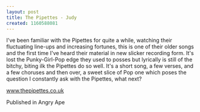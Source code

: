 ```yaml
---
layout: post
title: The Pipettes - Judy
created: 1160588081
---
```

<p>I&#39;ve been familiar with the Pipettes for quite a while, watching their fluctuating line-ups and increasing fortunes, this is one of their older songs and the first time I&#39;ve heard their material in new slicker recording form. It&#39;s lost the Punky-Girl-Pop edge they used to posses but lyrically is still of the bitchy, biting ilk the Pipettes do so well. It&#39;s a short song, a few verses, and a few choruses and then over, a sweet slice of Pop one which poses the question I constantly ask with the Pipettes, what next?</p><p><a href="http://www.thepipettes.co.uk" target="_blank">www.thepipettes.co.uk</a></p><p>Published in Angry Ape</p>

